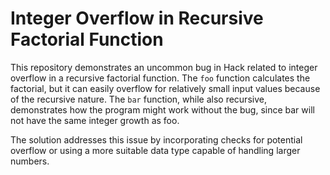 # Integer Overflow in Recursive Factorial Function

This repository demonstrates an uncommon bug in Hack related to integer overflow in a recursive factorial function.  The `foo` function calculates the factorial, but it can easily overflow for relatively small input values because of the recursive nature. The `bar` function, while also recursive, demonstrates how the program might work without the bug, since bar will not have the same integer growth as foo.

The solution addresses this issue by incorporating checks for potential overflow or using a more suitable data type capable of handling larger numbers.